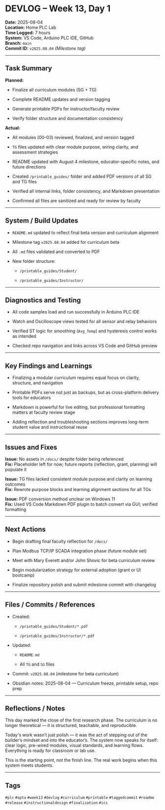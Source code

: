 # DEVLOG – Week 13, Day 1

**Date:** 2025-08-04  
**Location:** Home PLC Lab  
**Time Logged:** 7 hours  
**System:** VS Code, Arduino PLC IDE, GitHub  
**Branch:** `main`  
**Commit ID:** `v2025.08.04` _(Milestone tag)_

---

## Task Summary

**Planned:**

- Finalize all curriculum modules (SG + TG)
    
- Complete README updates and version tagging
    
- Generate printable PDFs for instructor/faculty review
    
- Verify folder structure and documentation consistency
    

**Actual:**

- All modules (00–03) reviewed, finalized, and version tagged
    
- `TG` files updated with clear module purpose, wiring clarity, and assessment strategies
    
- README updated with August 4 milestone, educator-specific notes, and future directions
    
- Created `/printable_guides/` folder and added PDF versions of all SG and TG files
    
- Verified all internal links, folder consistency, and Markdown presentation
    
- Confirmed all files are sanitized and ready for review by faculty
    

---

## System / Build Updates

- `README.md` updated to reflect final beta version and curriculum alignment
    
- Milestone tag `v2025.08.04` added for curriculum beta
    
- All `.md` files validated and converted to PDF
    
- New folder structure:
    
    - `/printable_guides/Student/`
        
    - `/printable_guides/Instructor/`
        

---

## Diagnostics and Testing

- All code samples load and run successfully in Arduino PLC IDE
    
- Watch and Oscilloscope views tested for all sensor and relay behaviors
    
- Verified ST logic for smoothing (`Avg_Temp`) and hysteresis control works as intended
    
- Checked repo navigation and links across VS Code and GitHub preview
    

---

## Key Findings and Learnings

- Finalizing a modular curriculum requires equal focus on clarity, structure, and navigation
    
- Printable PDFs serve not just as backups, but as cross-platform delivery tools for educators
    
- Markdown is powerful for live editing, but professional formatting matters at faculty review stage
    
- Adding reflection and troubleshooting sections improves long-term student value and instructional reuse
    

---

## Issues and Fixes

**Issue:** No assets in `/docs/` despite folder being referenced  
**Fix:** Placeholder left for now; future reports (reflection, grant, planning) will populate it

**Issue:** TG files lacked consistent module purpose and clarity on learning outcomes  
**Fix:** Rewrote purpose blocks and learning alignment sections for all TGs

**Issue:** PDF conversion method unclear on Windows 11  
**Fix:** Used VS Code Markdown PDF plugin to batch convert via GUI; verified formatting

---

## Next Actions

- Begin drafting final faculty reflection for `/docs/`
    
- Plan Modbus TCP/IP SCADA integration phase (future module set)
    
- Meet with Mary Everett and/or John Shovic for beta curriculum review
    
- Begin modularization strategy for external adoption (grant or UI bootcamp)
    
- Finalize repository polish and submit milestone commit with changelog
    

---

## Files / Commits / References

- Created:
    
    - `/printable_guides/Student/*.pdf`
        
    - `/printable_guides/Instructor/*.pdf`
        
- Updated:
    
    - `README.md`
        
    - All `TG` and `SG` files
        
- Commit: `v2025.08.04` (milestone for beta curriculum)
    
- Obsidian notes: 2025-08-04 — Curriculum freeze, printable setup, repo prep
    

---

## Reflections / Notes

This day marked the close of the first research phase. The curriculum is no longer theoretical — it is structured, teachable, and reproducible.

Today's work wasn’t just polish — it was the act of stepping out of the builder’s mindset and into the educator’s. The system now speaks for itself: clear logic, pre-wired modules, visual standards, and learning flows. Everything is ready for classroom or lab use.

This is the starting point, not the finish line. The real work begins when this system meets students.

---

## Tags

`#plc` `#opta` `#week13` `#devlog` `#curriculum` `#printable` `#taggedcommit` `#readme` `#release` `#instructionaldesign` `#finalization` `#ics`
